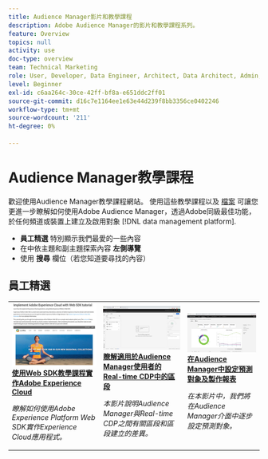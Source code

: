 ```yaml
---
title: Audience Manager影片和教學課程
description: Adobe Audience Manager的影片和教學課程系列。
feature: Overview
topics: null
activity: use
doc-type: overview
team: Technical Marketing
role: User, Developer, Data Engineer, Architect, Data Architect, Admin, Leader
level: Beginner
exl-id: c6aa264c-30ce-42ff-bf8a-e651ddc2ff01
source-git-commit: d16c7e1164ee1e63e44d239f8bb3356ce0402246
workflow-type: tm+mt
source-wordcount: '211'
ht-degree: 0%

---
```


# Audience Manager教學課程

歡迎使用Audience Manager教學課程網站。 使用這些教學課程以及 [檔案](https://experienceleague.adobe.com/docs/audience-manager/user-guide/aam-home.html) 可讓您更進一步瞭解如何使用Adobe Audience Manager，透過Adobe同級最佳功能，於任何頻道或裝置上建立及啟用對象 [!DNL data management platform].

* **員工精選** 特別顯示我們最愛的一些內容
* 在中依主題和副主題探索內容 **左側導覽**
* 使用 **搜尋** 欄位（若您知道要尋找的內容）

<div id="recs-overview-body-1"></div>
<div id="recs-overview-body-2"></div>
<div id="recs-overview-body-3"></div>
<div id="recs-overview-body-4"></div>
<div id="recs-overview-body-5"></div>
<div id="recs-overview-body-6"></div>

<div id="staff-picks-section">

## 員工精選

<table>
<tr>
  <td>
    <a href="https://experienceleague.adobe.com/docs/platform-learn/implement-web-sdk/overview.html?lang=zh-Hant">
      <img alt="「使用Web SDK實作Adobe Experience Cloud教學課程」的縮圖影像" src="assets/implement-web-sdk.jpg" />
    </a>
    <div>
      <a href="https://experienceleague.adobe.com/docs/platform-learn/implement-web-sdk/overview.html?lang=zh-Hant">
    <strong>使用Web SDK教學課程實作Adobe Experience Cloud</strong>
    </a>
    </div>
    <p>
    <em>瞭解如何使用Adobe Experience Platform Web SDK實作Experience Cloud應用程式。</em>
    <p>
  </td>
  <td>
    <a href="https://experienceleague.adobe.com/docs/audience-manager-learn/tutorials/other-integrations/integrating-with-rtcdp/rtcdp-segments-for-aam-users.html">
      <img alt="「瞭解Real-time CDP中的區段」教學課程的縮圖影像" src="assets/331901.jpg" />
    </a>
    <div>
      <a href="https://experienceleague.adobe.com/docs/audience-manager-learn/tutorials/other-integrations/integrating-with-rtcdp/rtcdp-segments-for-aam-users.html">
    <strong>瞭解適用於Audience Manager使用者的Real-time CDP中的區段</strong>
    </a>
    </div>
    <p>
    <em>本影片說明Audience Manager與Real-time CDP之間有關區段和區段建立的差異。</em>
    <p>
  </td>
  <td>
    <a href="https://experienceleague.adobe.com/docs/audience-manager-learn/tutorials/build-and-manage-audiences/algorithmic-models/configure-and-report-on-predictive-audiences.html">
      <img alt="「在Audience Manager中設定預測對象及製作報表」教學課程的縮圖影像" src="assets/33630.jpg" />
    </a>
    <div>
      <a href="https://experienceleague.adobe.com/docs/audience-manager-learn/tutorials/build-and-manage-audiences/algorithmic-models/configure-and-report-on-predictive-audiences.html">
    <strong>在Audience Manager中設定預測對象及製作報表</strong>
    </a>
    </div>
    <p>
    <em>在本影片中，我們將在Audience Manager介面中逐步設定預測對象。</em>
    <p>
  </td>
</tr>
</table>
</div>
